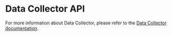 # Data Collector API

For more information about Data Collector, please refer to the [Data Collector documentation](https://github.com/statisticsnorway/data-collector-project).
